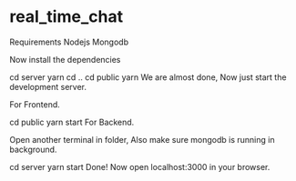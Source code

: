 # real_time_chat
Requirements
Nodejs
Mongodb

Now install the dependencies

cd server
yarn
cd ..
cd public
yarn
We are almost done, Now just start the development server.

For Frontend.

cd public
yarn start
For Backend.

Open another terminal in folder, Also make sure mongodb is running in background.

cd server
yarn start
Done! Now open localhost:3000 in your browser.
